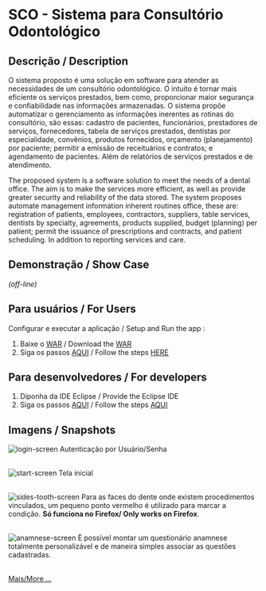 # SCO - **S**istema para **C**onsultório **O**dontológico

## Descrição / Description

O sistema proposto é uma solução em software para atender as necessidades de um consultório odontológico. O intuito é tornar mais eficiente os serviços prestados, bem como, proporcionar maior segurança e confiabilidade nas informações armazenadas. O sistema propõe automatizar o gerenciamento as informações inerentes as rotinas do consultório, são essas: cadastro de pacientes, funcionários, prestadores de serviços, fornecedores, tabela de serviços prestados, dentistas por especialidade, convênios, produtos fornecidos, orçamento (planejamento) por paciente; permitir a emissão de receituários e contratos; e agendamento de pacientes. Além de relatórios de serviços prestados e de atendimento.

The proposed system is a software solution to meet the needs of a dental office. The aim is to make the services more efficient, as well as provide greater security and reliability of the data stored. The system proposes automate management information inherent routines office, these are: registration of patients, employees, contractors, suppliers, table services, dentists by specialty, agreements, products supplied, budget (planning) per patient; permit the issuance of prescriptions and contracts, and patient scheduling. In addition to reporting services and care.

## Demonstração / Show Case
_(off-line)_

## Para usuários / For Users
Configurar e executar a aplicação / Setup and Run the app :<br/>

1. Baixe o [WAR](https://drive.google.com/uc?export=download&id=0B-d5JP-RE3s0QW1QUWF5TWpWMUk) / Download the [WAR](https://drive.google.com/uc?export=download&id=0B-d5JP-RE3s0QW1QUWF5TWpWMUk)
2. Siga os passos [AQUI](https://github.com/OpenOdonto/sco/wiki/Deploy-Application) / Follow the steps  [HERE](https://github.com/OpenOdonto/sco/wiki/Deploy-Application)

## Para desenvolvedores / For developers
1. Diponha da IDE Eclipse / Provide the Eclipse IDE
2. Siga os passos [AQUI](https://github.com/OpenOdonto/sco/wiki/Setup-Eclipse-IDE) / Follow the steps [AQUI](https://github.com/OpenOdonto/sco/wiki/Setup-Eclipse-IDE)

## Imagens / Snapshots

![login-screen](https://drive.google.com/uc?export=view&id=0B-d5JP-RE3s0VlZUdlJSMzJEWFk)
Autenticação por Usuário/Senha
<br/><br/>

![start-screen](https://drive.google.com/uc?export=view&id=0B-d5JP-RE3s0QXJjME9EY0REREU)
Tela inicial
<br/><br/>

![sides-tooth-screen](https://drive.google.com/uc?export=view&id=0B-d5JP-RE3s0Nk9iSlpnbTQ3XzQ)
Para as faces do dente onde existem procedimentos vinculados, um pequeno ponto vermelho é utilizado para marcar a condição.
**Só funciona no Firefox/ Only works on Firefox**.
<br/><br/>

![anamnese-screen](https://drive.google.com/uc?export=view&id=0B-d5JP-RE3s0YWJsNVBZcmRlcWM)
È possível montar um questionário anamnese totalmente personalizável e de maneira simples associar as questões cadastradas.
<br/><br/>

[Mais/More ...](https://github.com/OpenOdonto/sco/wiki/System-Features)
